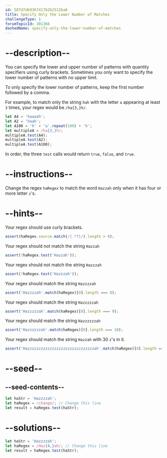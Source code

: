 ```yaml
---
id: 587d7db9367417b2b2512ba6
title: Specify Only the Lower Number of Matches
challengeType: 1
forumTopicId: 301366
dashedName: specify-only-the-lower-number-of-matches
---
```


# --description--

You can specify the lower and upper number of patterns with quantity specifiers using curly brackets. Sometimes you only want to specify the lower number of patterns with no upper limit.

To only specify the lower number of patterns, keep the first number followed by a comma.

For example, to match only the string `hah` with the letter `a` appearing at least `3` times, your regex would be `/ha{3,}h/`.

```js
let A4 = 'haaaah';
let A2 = 'haah';
let A100 = 'h' + 'a'.repeat(100) + 'h';
let multipleA = /ha{3,}h/;
multipleA.test(A4);
multipleA.test(A2);
multipleA.test(A100);
```

In order, the three `test` calls would return `true`, `false`, and `true`.

# --instructions--

Change the regex `haRegex` to match the word `Hazzah` only when it has four or more letter `z`'s.

# --hints--

Your regex should use curly brackets.

```js
assert(haRegex.source.match(/{.*?}/).length > 0);
```

Your regex should not match the string `Hazzah`

```js
assert(!haRegex.test('Hazzah'));
```

Your regex should not match the string `Hazzzah`

```js
assert(!haRegex.test('Hazzzah'));
```

Your regex should match the string `Hazzzzah`

```js
assert('Hazzzzah'.match(haRegex)[0].length === 8);
```

Your regex should match the string `Hazzzzzah`

```js
assert('Hazzzzzah'.match(haRegex)[0].length === 9);
```

Your regex should match the string `Hazzzzzzah`

```js
assert('Hazzzzzzah'.match(haRegex)[0].length === 10);
```

Your regex should match the string `Hazzah` with 30 `z`'s in it.

```js
assert('Hazzzzzzzzzzzzzzzzzzzzzzzzzzzzzzah'.match(haRegex)[0].length === 34);
```

# --seed--

## --seed-contents--

```js
let haStr = 'Hazzzzah';
let haRegex = /change/; // Change this line
let result = haRegex.test(haStr);
```

# --solutions--

```js
let haStr = 'Hazzzzah';
let haRegex = /Haz{4,}ah/; // Change this line
let result = haRegex.test(haStr);
```

